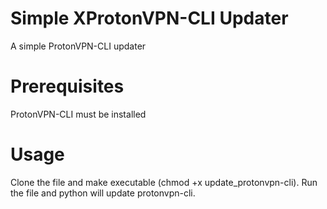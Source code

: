 # Simple XProtonVPN-CLI Updater
A simple ProtonVPN-CLI updater

# Prerequisites
ProtonVPN-CLI must be installed

# Usage
Clone the file and make executable (chmod +x update_protonvpn-cli).
Run the file and python will update protonvpn-cli.